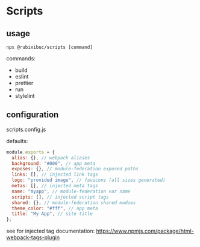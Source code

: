 # Scripts

## usage

`npx @rubixibuc/scripts [command]`

commands:

- build
- eslint
- prettier
- run
- stylelint

## configuration

scripts.config.js

defaults:

```javascript
module.exports = {
  alias: {}, // webpack aliases
  background: "#000", // app meta
  exposes: {}, // module-federation exposed paths
  links: [], // injected link tags
  logo: "provided image", // favicons (all sizes generated)
  metas: [], // injected meta tags
  name: "myapp", // module-federation var name
  scripts: [], // injected script tags
  shared: {}, // module-federation shared modues
  theme_color: "#fff", // app meta
  title: "My App", // site title
};
```

see for injected tag documentation:
https://www.npmjs.com/package/html-webpack-tags-plugin
